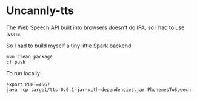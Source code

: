 # Uncannly-tts

The Web Speech API built into browsers doesn't do IPA, so I had to use Ivona.

So I had to build myself a tiny little Spark backend.

```
mvn clean package
cf push
```

To run locally:

```
export PORT=4567
java -cp target/tts-0.0.1-jar-with-dependencies.jar PhonemesToSpeech
```
